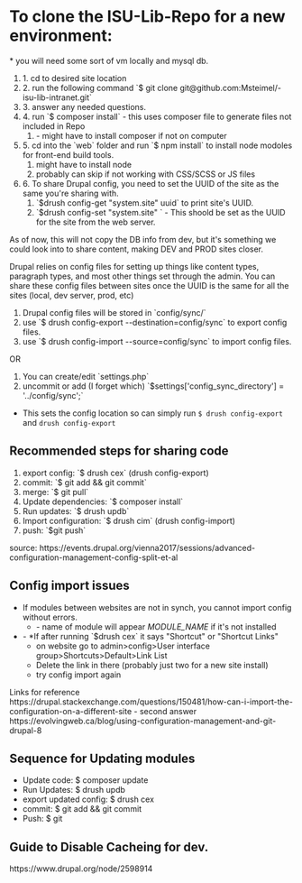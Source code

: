 <h1>To clone the ISU-Lib-Repo for a new environment:</h1>
* you will need some sort of vm locally and mysql db.

<ol>
  <li>1. cd to desired site location</li>
  <li>2. run the following command `$ git clone git@github.com:Msteimel/-isu-lib-intranet.git`</li>
  <li>3. answer any needed questions.</li>
  <li>4. run `$ composer install` - this uses composer file to generate files not included in Repo
    <ol><li>- might have to install composer if not on computer</li></ol>
  </li>
  <li>5. cd into the `web` folder and run `$ npm install` to install node modoles for front-end build tools.
  <ol>
    <li>might have to install node</li>
    <li>probably can skip if not working with CSS/SCSS or JS files</li>
  </ol>
  <li>6. To share Drupal config, you need to set the UUID of the site as the same you're sharing with.
    <ol>
      <li>`$drush config-get "system.site" uuid` to print site's UUID.</li>
      <li> `$drush config-set "system.site" <NEW UUID>` - This shoold be set as the UUID for the site from the web server.</li>
    </ol>
  </li>
</ol>

As of now, this will not copy the DB info from dev, but it's something we could look into to share content, making DEV and PROD sites closer.

Drupal relies on config files for setting up things like content types, paragraph types, and most other things set through the admin.
You can share these config files between sites once the UUID is the same for all the sites (local, dev server, prod, etc)

<ol>
  <li>Drupal config files will be stored in `config/sync/`</li>
  <li>use `$ drush config-export --destination=config/sync` to export config files.</li>
  <li>use `$ drush config-import --source=config/sync` to import config files.</li>
</ol>
   OR
<ol>
  <li>You can create/edit `settings.php`</li>
  <li>uncommit or add (I forget which) `$settings['config_sync_directory'] = '../config/sync';`</li>
</ol>

- This sets the config location so can simply run `$ drush config-export` and `drush config-export`

<h2>Recommended steps for sharing code</h2>
<ol>
  <li>export config: `$ drush cex` (drush config-export)</li>
  <li>commit: `$ git add && git commit`</li>
  <li>merge: `$ git pull`</li>
  <li>Update dependencies: `$ composer install`</li>
  <li>Run updates: `$ drush updb`</li>
  <li>Import configuration: `$ drush cim` (drush config-import)</li>
  <li>push: `$git push`</li>
</ol>
source: https://events.drupal.org/vienna2017/sessions/advanced-configuration-management-config-split-et-al

<h2> Config import issues </h2>
  <ul>
    <li>
      If modules between websites are not in synch, you cannot import config without errors.
        <ul><li>- name of module will appear <em>MODULE_NAME</em> if it's not installed</li></ul>
    </li>
    <li>
      - *If after running `$drush cex` it says "Shortcut" or "Shortcut Links" 
          <ul>
            <li>on website go to admin>config>User interface group>Shortcuts>Default>Link List</li>
            <li>Delete the link in there (probably just two for a new site install)</li>
            <li>try config import again</li>
          </ul>
    </li>
  </ul>
Links for reference
https://drupal.stackexchange.com/questions/150481/how-can-i-import-the-configuration-on-a-different-site - second answer
https://evolvingweb.ca/blog/using-configuration-management-and-git-drupal-8

<h2>Sequence for Updating modules</h2>
<ul>
  <li>Update code: $ composer update</li>
  <li>Run Updates: $ drush updb</li>
  <li>export updated config: $ drush cex</li>
  <li>commit: $ git add && git commit</li>
  <li>Push: $ git</li>
</ul>

<h2>Guide to Disable Cacheing for dev.</h2>
https://www.drupal.org/node/2598914

